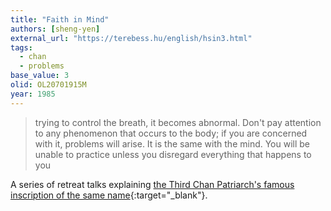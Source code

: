 ```yaml
---
title: "Faith in Mind"
authors: [sheng-yen]
external_url: "https://terebess.hu/english/hsin3.html"
tags:
  - chan
  - problems
base_value: 3
olid: OL20701915M
year: 1985
---
```


> trying to control the breath, it becomes abnormal.
Don't pay attention to any phenomenon that occurs to the body;
if you are concerned with it, problems will arise.
It is the same with the mind.
You will be unable to practice unless you disregard everything that happens to you

A series of retreat talks explaining [the Third Chan Patriarch's famous inscription of the same name](https://www.sacred-texts.com/bud/zen/fm/fm.htm){:target="_blank"}.
